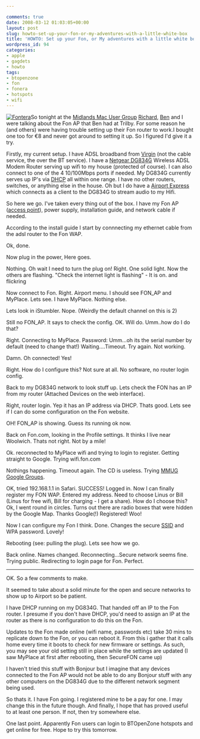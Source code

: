 ```yaml
---

comments: true
date: 2008-03-12 01:03:05+00:00
layout: post
slug: howto-set-up-your-fon-or-my-adventures-with-a-little-white-box
title: 'HOWTO: Set up your Fon, or My adventures with a little white box'
wordpress_id: 94
categories:
- apple
- gagdets
- howto
tags:
- btopenzone
- fon
- fonera
- hotspots
- wifi
---
```


[![Fontera](http://static.squarespace.com/static/50fbdd03e4b09c7c8a79f7ae/50fbdd87e4b075d7a3c11a69/50fbdd87e4b075d7a3c11a87/1206573541000/getfile.gif?format=original)](http://static.squarespace.com/static/50fbdd03e4b09c7c8a79f7ae/50fbdd87e4b075d7a3c11a69/50fbdde4e4b075d7a3c11f99/1358683620056/?format=original)So tonight at the [Midlands Mac User Group](http://www.mmug.org.uk) [Richard](http://www.siliconmeadow.net), [Ben](http://www.trilby.co.uk) and I were talking about the Fon AP that Ben had at Trilby. For some reason he (and others) were having trouble setting up their Fon router to work.I bought one too for €8 and never got around to setting it up. So I figured I'd give it a try.




Firstly, my current setup. I have ADSL broadband from [Virgin](http://www.virginmedia.com) (not the cable service, the over the BT service). I have a [Netgear DG834G](http://www.netgear.co.uk/wireless_adslrouter_dg834g.php) Wireless ADSL Modem Router serving up wifi to my house (protected of course). I can also connect to one of the 4 10/100Mbps ports if needed. My DG834G currently serves up IP's via [DHCP](http://en.wikipedia.org/wiki/Dynamic_Host_Configuration_Protocol) all within one range. I have no other routers, switches, or anything else in the house. Oh but I do have a [Airport Express](http://www.apple.com/airportexpress) which connects as a client to the DG834G to stream audio to my Hifi.




So here we go. I've taken every thing out of the box. I have my Fon AP ([access point](http://en.wikipedia.org/wiki/Access_point)), power supply, installation guide, and network cable if needed.




According to the install guide I start by connnecting my ethernet cable from the adsl router to the Fon WAP.




<!-- more -->Ok, done.




Now plug in the power, Here goes.




Nothing. Oh wait I need to turn the plug on! Right. One solid light. Now the others are flashing.
"Check the internet light is flashing" - It is on. and flickring




Now connect to Fon. Right. Airport menu. I should see FON_AP and MyPlace. Lets see. I have MyPlace. Nothing else.




Lets look in iStumbler. Nope. (Weirdly the default channel on this is 2)




Still no FON_AP. It says to check the config. OK. Will do. Umm..how do I do that?




Right. Connecting to MyPlace. Password: Umm...oh its the serial number by default (need to change that!)
Waiting....Timeout. Try again. Not working.




Damn. Oh connected! Yes!




Right. How do I configure this? Not sure at all. No software, no router login config.




Back to my DG834G network to look stuff up. Lets check the FON has an IP from my router (Attached Devices on the web interface).




Right, router login. Yep it has an IP address via DHCP. Thats good. Lets see if I can do some configuration on the Fon website.




OH! FON_AP is showing. Guess its running ok now.




Back on Fon.com, looking in the Profile settings. It thinks I live near Woolwich. Thats not right. Not by a mile!




Ok. reconnected to MyPlace wifi and trying to login to register. Getting straight to Google. Trying wifi.fon.com




Nothings happening. Timeout again. The CD is useless. Trying [MMUG Google Groups](http://groups.google.com/group/mmug-chat).




OK, tried 192.168.1.1 in Safari. SUCCESS! Logged in. Now I can finally register my FON WAP. Entered my address. Need to choose Linus or Bill (Linus for free wifi, Bill for charging - I get a share). How do I choose this? Ok, I went round in circles. Turns out there are radio boxes that were hidden by the Google Map. Thanks Google(!)
Registered! Woo!




Now I can configure my Fon I think. Done. Changes the secure [SSID](http://en.wikipedia.org/wiki/SSID) and WPA password. Lovely!




Rebooting (see: pulling the plug). Lets see how we go.




Back online. Names changed. Reconnecting...Secure network seems fine. Trying public. Redirecting to login page for Fon.
Perfect.




--------------------------------------------------------
OK. So a few comments to make.




It seemed to take about a solid minute for the open and secure networks to show up to Airport so be patient.




I have DHCP running on my DG834G. That handed off an IP to the Fon router. I presume if you don't have DHCP, you'd need to assign an IP at the router as there is no configuration to do this on the Fon.




Updates to the Fon made online (wifi name, passwords etc) take 30 mins to replicate down to the Fon, or you can reboot it. From this i gather that it calls home every time it boots to check for new firmware or settings. As such, you may see your old setting still in place while the settings are updated (I saw MyPlace at first after rebooting, then SecureFON came up)




I haven't tried this stuff with Bonjour but I imagine that any devices connected to the Fon AP would not be able to do any Bonjour stuff with any other computers on the DG834G due to the different network segment being used.




So thats it. I have Fon going. I registered mine to be a pay for one. I may change this in the future though.
And finally, I hope that has proved useful to at least one person. If not, then try somewhere else.




One last point. Apparently Fon users can login to BTOpenZone hotspots and get online for free. Hope to try this tomorrow.
